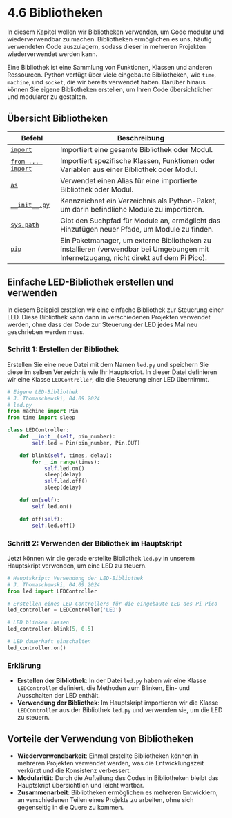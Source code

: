 # 4.6 Bibliotheken

In diesem Kapitel wollen wir Bibliotheken verwenden, um Code modular und wiederverwendbar zu machen. Bibliotheken ermöglichen es uns, häufig verwendeten Code auszulagern, sodass dieser in mehreren Projekten wiederverwendet werden kann. 

Eine Bibliothek ist eine Sammlung von Funktionen, Klassen und anderen Ressourcen. Python verfügt über viele eingebaute Bibliotheken, wie `time`, `machine`, und `socket`, die wir bereits verwendet haben. Darüber hinaus können Sie eigene Bibliotheken erstellen, um Ihren Code übersichtlicher und modularer zu gestalten.

## Übersicht Bibliotheken

| Befehl              | Beschreibung                                                   |
|---------------------|----------------------------------------------------------------|
| [`import`](https://docs.python.org/3/reference/simple_stmts.html#import)            | Importiert eine gesamte Bibliothek oder Modul.                 |
| [`from ... import`](https://docs.python.org/3/reference/simple_stmts.html#import)   | Importiert spezifische Klassen, Funktionen oder Variablen aus einer Bibliothek oder Modul. |
| [`as`](https://docs.python.org/3/reference/simple_stmts.html#import)                | Verwendet einen Alias für eine importierte Bibliothek oder Modul. |
| [`__init__.py`](https://docs.python.org/3/tutorial/modules.html#packages)       | Kennzeichnet ein Verzeichnis als Python-Paket, um darin befindliche Module zu importieren. |
| [`sys.path`](https://docs.python.org/3/library/sys.html#sys.path)          | Gibt den Suchpfad für Module an, ermöglicht das Hinzufügen neuer Pfade, um Module zu finden. |
| [`pip`](https://pip.pypa.io/en/stable/user_guide/)               | Ein Paketmanager, um externe Bibliotheken zu installieren (verwendbar bei Umgebungen mit Internetzugang, nicht direkt auf dem Pi Pico). |



## Einfache LED-Bibliothek erstellen und verwenden

In diesem Beispiel erstellen wir eine einfache Bibliothek zur Steuerung einer LED. Diese Bibliothek kann dann in verschiedenen Projekten verwendet werden, ohne dass der Code zur Steuerung der LED jedes Mal neu geschrieben werden muss.

### Schritt 1: Erstellen der Bibliothek

Erstellen Sie eine neue Datei mit dem Namen `led.py` und speichern Sie diese im selben Verzeichnis wie Ihr Hauptskript. In dieser Datei definieren wir eine Klasse `LEDController`, die die Steuerung einer LED übernimmt.

```python linenums="1"
# Eigene LED-Bibliothek
# J. Thomaschewski, 04.09.2024
# led.py
from machine import Pin
from time import sleep

class LEDController:
    def __init__(self, pin_number):
        self.led = Pin(pin_number, Pin.OUT)

    def blink(self, times, delay):
        for _ in range(times):
            self.led.on()
            sleep(delay)
            self.led.off()
            sleep(delay)

    def on(self):
        self.led.on()

    def off(self):
        self.led.off()
```

### Schritt 2: Verwenden der Bibliothek im Hauptskript

Jetzt können wir die gerade erstellte Bibliothek `led.py` in unserem Hauptskript verwenden, um eine LED zu steuern.

```python linenums="1"
# Hauptskript: Verwendung der LED-Bibliothek
# J. Thomaschewski, 04.09.2024
from led import LEDController

# Erstellen eines LED-Controllers für die eingebaute LED des Pi Pico
led_controller = LEDController('LED')

# LED blinken lassen
led_controller.blink(5, 0.5)

# LED dauerhaft einschalten
led_controller.on()
```

### Erklärung

- **Erstellen der Bibliothek**: In der Datei `led.py` haben wir eine Klasse `LEDController` definiert, die Methoden zum Blinken, Ein- und Ausschalten der LED enthält.
- **Verwendung der Bibliothek**: Im Hauptskript importieren wir die Klasse `LEDController` aus der Bibliothek `led.py` und verwenden sie, um die LED zu steuern.

## Vorteile der Verwendung von Bibliotheken

- **Wiederverwendbarkeit**: Einmal erstellte Bibliotheken können in mehreren Projekten verwendet werden, was die Entwicklungszeit verkürzt und die Konsistenz verbessert.
- **Modularität**: Durch die Aufteilung des Codes in Bibliotheken bleibt das Hauptskript übersichtlich und leicht wartbar.
- **Zusammenarbeit**: Bibliotheken ermöglichen es mehreren Entwicklern, an verschiedenen Teilen eines Projekts zu arbeiten, ohne sich gegenseitig in die Quere zu kommen.

